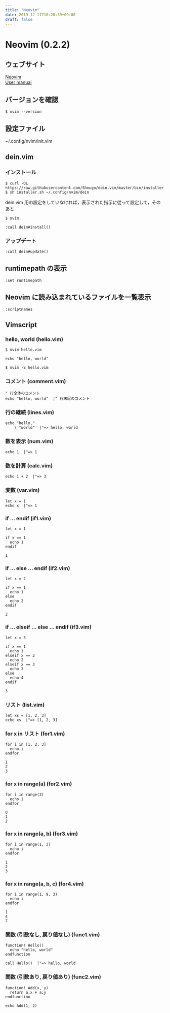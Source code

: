 ```yaml
---
title: "Neovim"
date: 2019-12-11T10:20:39+09:00
draft: false
---
```


# Neovim (0.2.2)

## ウェブサイト

[Neovim](https://neovim.io/)  
[User manual](https://neovim.io/doc/user/)

## バージョンを確認

```
$ nvim --version
```

## 設定ファイル

~/.config/nvim/init.vim

## dein.vim

### インストール

```
$ curl -OL https://raw.githubusercontent.com/Shougo/dein.vim/master/bin/installer.sh
$ sh installer.sh ~/.config/nvim/dein
```

dein.vim 用の設定をしていなければ，表示された指示に従って設定して，そのあと

```
$ nvim
```

```
:call dein#install()
```

### アップデート

```
:call dein#update()
```

## runtimepath の表示

```
:set runtimepath
```

## Neovim に読み込まれているファイルを一覧表示

```
:scriptnames
```

## Vimscript

### hello, world (hello.vim)

```
$ nvim hello.vim
```

```
echo "hello, world"
```

```
$ nvim -S hello.vim
```

### コメント (comment.vim)

```
" 行全体のコメント
echo "hello, world"  |" 行末尾のコメント
```

### 行の継続 (lines.vim)

```
echo "hello,"
    \ "world"  |"=> hello, world
```

### 数を表示 (num.vim)

```
echo 1  |"=> 1
```

### 数を計算 (calc.vim)

```
echo 1 + 2  |"=> 3
```

### 変数 (var.vim)

```
let x = 1
echo x  |"=> 1
```

### if ... endif (if1.vim)

```
let x = 1

if x == 1
  echo 1
endif
```

```
1
```

### if ... else ... endif (if2.vim)

```
let x = 2

if x == 1
  echo 1
else
  echo 2
endif
```

```
2
```

### if ... elseif ... else ... endif (if3.vim)

```
let x = 3

if x == 1
  echo 1
elseif x == 2
  echo 2
elseif x == 3
  echo 3
else
  echo 4
endif
```

```
3
```

### リスト (list.vim)

```
let xs = [1, 2, 3]
echo xs  |"=> [1, 2, 3]
```

### for x in リスト (for1.vim)

```
for i in [1, 2, 3]
  echo i
endfor
```

```
1
2
3
```

### for x in range(a) (for2.vim)

```
for i in range(3)
  echo i
endfor
```

```
0
1
2
```

### for x in range(a, b) (for3.vim)

```
for i in range(1, 3)
  echo i
endfor
```

```
1
2
3
```

### for x in range(a, b, c) (for4.vim)

```
for i in range(1, 9, 3)
  echo i
endfor
```

```
1
4
7
```

### 関数 (引数なし, 戻り値なし) (func1.vim)

```
function! Hello()
  echo "hello, world"
endfunction

call Hello()  |"=> hello, world
```

### 関数 (引数あり, 戻り値あり) (func2.vim)

```
function! Add(x, y)
  return a:x + a:y
endfunction

echo Add(1, 2)
```

